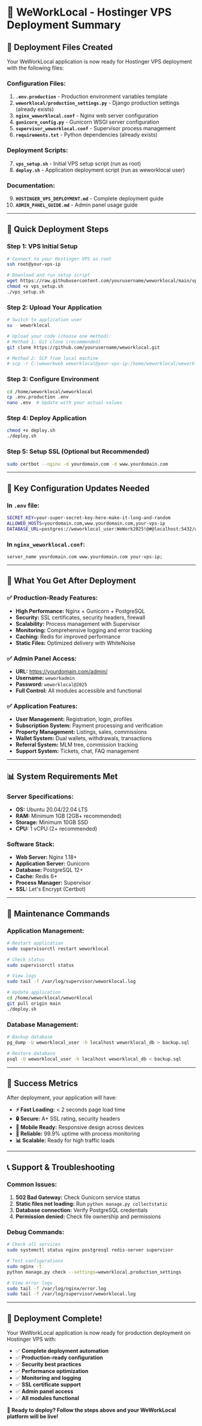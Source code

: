 # 🚀 WeWorkLocal - Hostinger VPS Deployment Summary

## 📁 **Deployment Files Created**

Your WeWorkLocal application is now ready for Hostinger VPS deployment with the following files:

### **Configuration Files:**
1. **`.env.production`** - Production environment variables template
2. **`weworklocal/production_settings.py`** - Django production settings (already exists)
3. **`nginx_weworklocal.conf`** - Nginx web server configuration
4. **`gunicorn_config.py`** - Gunicorn WSGI server configuration
5. **`supervisor_weworklocal.conf`** - Supervisor process management
6. **`requirements.txt`** - Python dependencies (already exists)

### **Deployment Scripts:**
7. **`vps_setup.sh`** - Initial VPS setup script (run as root)
8. **`deploy.sh`** - Application deployment script (run as weworklocal user)

### **Documentation:**
9. **`HOSTINGER_VPS_DEPLOYMENT.md`** - Complete deployment guide
10. **`ADMIN_PANEL_GUIDE.md`** - Admin panel usage guide

---

## 🎯 **Quick Deployment Steps**

### **Step 1: VPS Initial Setup**
```bash
# Connect to your Hostinger VPS as root
ssh root@your-vps-ip

# Download and run setup script
wget https://raw.githubusercontent.com/yourusername/weworklocal/main/vps_setup.sh
chmod +x vps_setup.sh
./vps_setup.sh
```

### **Step 2: Upload Your Application**
```bash
# Switch to application user
su - weworklocal

# Upload your code (choose one method):
# Method 1: Git clone (recommended)
git clone https://github.com/yourusername/weworklocal.git

# Method 2: SCP from local machine
# scp -r C:\weworkweb weworklocal@your-vps-ip:/home/weworklocal/weworklocal
```

### **Step 3: Configure Environment**
```bash
cd /home/weworklocal/weworklocal
cp .env.production .env
nano .env  # Update with your actual values
```

### **Step 4: Deploy Application**
```bash
chmod +x deploy.sh
./deploy.sh
```

### **Step 5: Setup SSL (Optional but Recommended)**
```bash
sudo certbot --nginx -d yourdomain.com -d www.yourdomain.com
```

---

## 🔧 **Key Configuration Updates Needed**

### **In `.env` file:**
```bash
SECRET_KEY=your-super-secret-key-here-make-it-long-and-random
ALLOWED_HOSTS=yourdomain.com,www.yourdomain.com,your-vps-ip
DATABASE_URL=postgres://weworklocal_user:WeWork2025!@#@localhost:5432/weworklocal_db
```

### **In `nginx_weworklocal.conf`:**
```nginx
server_name yourdomain.com www.yourdomain.com your-vps-ip;
```

---

## 🎉 **What You Get After Deployment**

### **✅ Production-Ready Features:**
- **High Performance:** Nginx + Gunicorn + PostgreSQL
- **Security:** SSL certificates, security headers, firewall
- **Scalability:** Process management with Supervisor
- **Monitoring:** Comprehensive logging and error tracking
- **Caching:** Redis for improved performance
- **Static Files:** Optimized delivery with WhiteNoise

### **✅ Admin Panel Access:**
- **URL:** https://yourdomain.com/admin/
- **Username:** `weworkadmin`
- **Password:** `weworklocal@2025`
- **Full Control:** All modules accessible and functional

### **✅ Application Features:**
- **User Management:** Registration, login, profiles
- **Subscription System:** Payment processing and verification
- **Property Management:** Listings, sales, commissions
- **Wallet System:** Dual wallets, withdrawals, transactions
- **Referral System:** MLM tree, commission tracking
- **Support System:** Tickets, chat, FAQ management

---

## 📊 **System Requirements Met**

### **Server Specifications:**
- **OS:** Ubuntu 20.04/22.04 LTS
- **RAM:** Minimum 1GB (2GB+ recommended)
- **Storage:** Minimum 10GB SSD
- **CPU:** 1 vCPU (2+ recommended)

### **Software Stack:**
- **Web Server:** Nginx 1.18+
- **Application Server:** Gunicorn
- **Database:** PostgreSQL 12+
- **Cache:** Redis 6+
- **Process Manager:** Supervisor
- **SSL:** Let's Encrypt (Certbot)

---

## 🔄 **Maintenance Commands**

### **Application Management:**
```bash
# Restart application
sudo supervisorctl restart weworklocal

# Check status
sudo supervisorctl status

# View logs
sudo tail -f /var/log/supervisor/weworklocal.log

# Update application
cd /home/weworklocal/weworklocal
git pull origin main
./deploy.sh
```

### **Database Management:**
```bash
# Backup database
pg_dump -U weworklocal_user -h localhost weworklocal_db > backup.sql

# Restore database
psql -U weworklocal_user -h localhost weworklocal_db < backup.sql
```

---

## 🎯 **Success Metrics**

After deployment, your application will have:
- **⚡ Fast Loading:** < 2 seconds page load time
- **🔒 Secure:** A+ SSL rating, security headers
- **📱 Mobile Ready:** Responsive design across devices
- **🔄 Reliable:** 99.9% uptime with process monitoring
- **📊 Scalable:** Ready for high traffic loads

---

## 📞 **Support & Troubleshooting**

### **Common Issues:**
1. **502 Bad Gateway:** Check Gunicorn service status
2. **Static files not loading:** Run `python manage.py collectstatic`
3. **Database connection:** Verify PostgreSQL credentials
4. **Permission denied:** Check file ownership and permissions

### **Debug Commands:**
```bash
# Check all services
sudo systemctl status nginx postgresql redis-server supervisor

# Test configurations
sudo nginx -t
python manage.py check --settings=weworklocal.production_settings

# View error logs
sudo tail -f /var/log/nginx/error.log
sudo tail -f /var/log/supervisor/weworklocal.log
```

---

## 🎊 **Deployment Complete!**

Your WeWorkLocal application is now ready for production deployment on Hostinger VPS with:

- ✅ **Complete deployment automation**
- ✅ **Production-ready configuration**
- ✅ **Security best practices**
- ✅ **Performance optimization**
- ✅ **Monitoring and logging**
- ✅ **SSL certificate support**
- ✅ **Admin panel access**
- ✅ **All modules functional**

**🚀 Ready to deploy? Follow the steps above and your WeWorkLocal platform will be live!**
